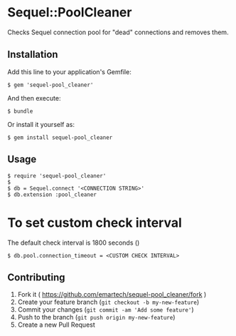 # Sequel::PoolCleaner

Checks Sequel connection pool for "dead" connections and removes them.

## Installation

Add this line to your application's Gemfile:

    $ gem 'sequel-pool_cleaner'

And then execute:

    $ bundle

Or install it yourself as:

    $ gem install sequel-pool_cleaner

## Usage

    $ require 'sequel-pool_cleaner'
    $
    $ db = Sequel.connect '<CONNECTION STRING>'
    $ db.extension :pool_cleaner

# To set custom check interval
The default check interval is 1800 seconds ()

    $ db.pool.connection_timeout = <CUSTOM CHECK INTERVAL>

## Contributing

1. Fork it ( https://github.com/emartech/sequel-pool_cleaner/fork )
2. Create your feature branch (`git checkout -b my-new-feature`)
3. Commit your changes (`git commit -am 'Add some feature'`)
4. Push to the branch (`git push origin my-new-feature`)
5. Create a new Pull Request
